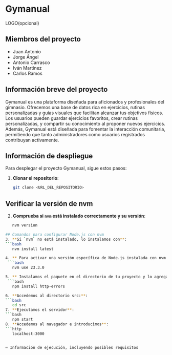 # Gymanual
LOGO(opcional)

## Miembros del proyecto
- Juan Antonio
- Jorge Ángel
- Antonio Carrasco
- Iván Martínez
- Carlos Ramos

## Información breve del proyecto
Gymanual es una plataforma diseñada para aficionados y profesionales del gimnasio. Ofrecemos una base de datos rica en ejercicios, rutinas personalizadas y guías visuales que facilitan alcanzar tus objetivos físicos. Los usuarios pueden guardar ejercicios favoritos, crear rutinas personalizadas, y compartir su conocimiento al proponer nuevos ejercicios. Además, Gymanual está diseñada para fomentar la interacción comunitaria, permitiendo que tanto administradores como usuarios registrados contribuyan activamente.

## Información de despliegue
Para desplegar el proyecto Gymanual, sigue estos pasos:

1. **Clonar el repositorio**:
   ```bash
   git clone <URL_DEL_REPOSITORIO>

## Verificar la versión de nvm
2. **Comprueba si `nvm` está instalado correctamente y su versión**:
```bash
   nvm version

## Comandos para configurar Node.js con nvm
3. **Si `nvm` no está instalado, lo instalamos con**:
```bash
   nvm install latest

4. ** Para activar una versión específica de Node.js instalada con nvm (en este caso, 23.3.0**:
 ```bash  
   nvm use 23.3.0

5. ** Instalamos el paquete en el directorio de tu proyecto y lo agrega como una dependencia en el archivo package.json.
 ```bash 
   npm install http-errors

6. **Accedemos al directorio src:**:
```bash  
   cd src
7. **Ejecutamos el servidor**:
```bash  
   npm start
8. **Accedemos al navegador e introducimos**:
```http
   localhost:3000


– Información de ejecución, incluyendo posibles requisitos